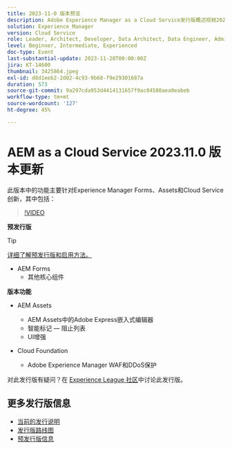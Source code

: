 ```yaml
---
title: 2023-11-0 版本预览
description: Adobe Experience Manager as a Cloud Service发行版概述视频2023.11.0，本发行版中的功能主要针对Experience Manager Forms、资源和Cloud Service
solution: Experience Manager
version: Cloud Service
role: Leader, Architect, Developer, Data Architect, Data Engineer, Admin, User
level: Beginner, Intermediate, Experienced
doc-type: Event
last-substantial-update: 2023-11-28T00:00:00Z
jira: KT-14600
thumbnail: 3425864.jpeg
exl-id: d8d1eeb2-2d02-4c93-9b68-f9e29301687a
duration: 573
source-git-commit: 9a297cda953d4414131657f9ac84580aea0eabeb
workflow-type: tm+mt
source-wordcount: '127'
ht-degree: 45%

---
```


# AEM as a Cloud Service 2023.11.0 版本更新

此版本中的功能主要针对Experience Manager Forms、Assets和Cloud Service创新，其中包括：

>[!VIDEO](https://video.tv.adobe.com/v/3425864/?learn=on)

**预发行版**

>[!TIP]
>
>[详细了解预发行版和启用方法。](https://experienceleague.adobe.com/docs/experience-manager-cloud-service/content/release-notes/prerelease.html)

* AEM Forms
   * 其他核心组件

**版本功能**

* AEM Assets
   * AEM Assets中的Adobe Express嵌入式编辑器
   * 智能标记 — 阻止列表
   * UI增强

* Cloud Foundation
   * Adobe Experience Manager WAF和DDoS保护

对此发行版有疑问？在 [Experience League 社区](https://adobe.ly/3uBHk1D)中讨论此发行版。

## 更多发行版信息

* [当前的发行说明](https://experienceleague.adobe.com/docs/experience-manager-cloud-service/content/release-notes/home.html?lang=zh-Hans)
* [发行版路线图](https://experienceleague.adobe.com/docs/experience-manager-release-information/aem-release-updates/update-releases-roadmap.html?lang=zh-Hans)
* [预发行版信息](https://experienceleague.adobe.com/docs/experience-manager-cloud-service/content/release-notes/prerelease.html)
